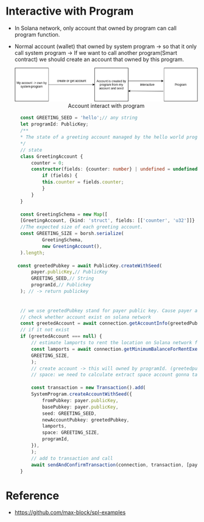 
# Interactive with Program
+ In Solana network, only account that owned by program can call program function. 
+ Normal account (wallet) that owned by system program $\to$ so that it only call system program $\to$ If we want to call another program(Smart contract) we should create an account that owned by this program. 
  <div style = "text-align:center">
  <img src="/Media/solana_program.drawio.png">
  <figcaption> Account interact with program</figcaption> 
  </div>

  ```ts 
    const GREETING_SEED = 'hello';// any string
    let programId: PublicKey;
    /**
    * The state of a greeting account managed by the hello world program
    */
    // state 
    class GreetingAccount {
        counter = 0;
        constructor(fields: {counter: number} | undefined = undefined) {
            if (fields) {
            this.counter = fields.counter;
            }
        }
    }

    const GreetingSchema = new Map([
    [GreetingAccount, {kind: 'struct', fields: [['counter', 'u32']]} ]]);
    //The expected size of each greeting account.
    const GREETING_SIZE = borsh.serialize(
            GreetingSchema,
            new GreetingAccount(),
    ).length;

   const greetedPubkey = await PublicKey.createWithSeed(
        payer.publicKey,// PublicKey
        GREETING_SEED,// String
        programId,// Publickey
    ); // -> return publickey


    // we use greetedPubkey stand for payer public key. Cause payer account is owned by system program -> its can't call this program. 
    // check whether account exist on solana network
    const greetedAccount = await connection.getAccountInfo(greetedPubkey);
    // if it not exist
    if (greetedAccount === null) {
        // estimate lamports to rent the location on Solana network for account
        const lamports = await connection.getMinimumBalanceForRentExemption(
        GREETING_SIZE,
        );
        // create account -> this will owned by programId. (greetedpubkey.owner = programId)
        // space: we need to calculate extract space account gonna take.

        const transaction = new Transaction().add(
        SystemProgram.createAccountWithSeed({
            fromPubkey: payer.publicKey,
            basePubkey: payer.publicKey,
            seed: GREETING_SEED,
            newAccountPubkey: greetedPubkey,
            lamports,
            space: GREETING_SIZE,
            programId,
        }),
        );
        // add to transaction and call 
        await sendAndConfirmTransaction(connection, transaction, [payer]);
    }

  ```
# Reference 
+ https://github.com/max-block/spl-examples